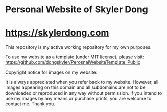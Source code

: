 # Personal Website of Skyler Dong
# https://skylerdong.com

This repository is my active working repository for my own purposes.

To use my website as a template (under MIT license), please visit:
https://github.com/dongskyler/PerosnalWebsiteTemplate_Public

Copyright notice for images on my website:

It is always appreciated when you refer back to my website. However, all images appearing on this domain and all subdomains are not to be downloaded or reproduced in any way without permission. If you intend to use my images by any means or purchase prints, you are welcome to contact me. Thank you.
